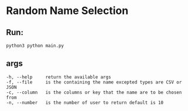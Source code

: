 # Random Name Selection


## Run:
`python3 python main.py`

## args
```text
-h, --help     return the available args
-f, --file     is the containing the name excepted types are CSV or JSON
-c, --column   is the columns or key that the name are to be chosen from
-n, --number   is the number of user to return default is 10
```